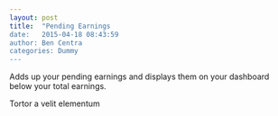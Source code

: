 ```yaml
---
layout: post
title:  "Pending Earnings
date:   2015-04-18 08:43:59
author: Ben Centra
categories: Dummy
---
```


Adds up your pending earnings and displays them on your dashboard below your total earnings.

Tortor a velit elementum
